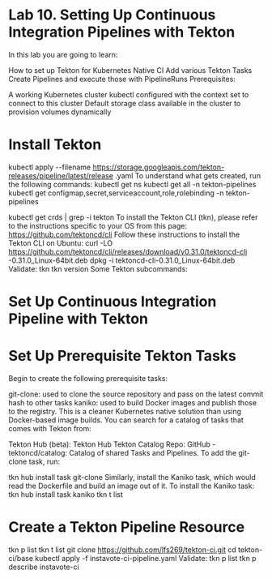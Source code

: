 # Lab 10. Setting Up Continuous Integration Pipelines with Tekton



In this lab you are going to learn:

How to set up Tekton for Kubernetes Native CI
Add various Tekton Tasks
Create Pipelines and execute those with PipelineRuns
Prerequisites:

A working Kubernetes cluster
kubectl configured with the context set to connect to this cluster
Default storage class available in the cluster to provision volumes dynamically

# Install Tekton
kubectl apply --filename
https://storage.googleapis.com/tekton-releases/pipeline/latest/release
.yaml
To understand what gets created, run the following commands:
kubectl get ns
kubectl get all -n tekton-pipelines
kubectl get configmap,secret,serviceaccount,role,rolebinding -n
tekton-pipelines

kubectl get crds | grep -i tekton
To install the Tekton CLI (tkn), please refer to the instructions specific to your OS from this
page: https://github.com/tektoncd/cli
Follow these instructions to install the Tekton CLI on Ubuntu:
curl -LO
https://github.com/tektoncd/cli/releases/download/v0.31.0/tektoncd-cli
-0.31.0_Linux-64bit.deb
dpkg -i tektoncd-cli-0.31.0_Linux-64bit.deb
Validate:
tkn
tkn version
Some Tekton subcommands:

# Set Up Continuous Integration Pipeline with Tekton

# Set Up Prerequisite Tekton Tasks
Begin to create the following prerequisite tasks:

git-clone: used to clone the source repository and pass on the latest commit hash to
other tasks
kaniko: used to build Docker images and publish those to the registry. This is a cleaner
Kubernetes native solution than using Docker-based image builds.
You can search for a catalog of tasks that comes with Tekton from:

Tekton Hub (beta): Tekton Hub
Tekton Catalog Repo: GitHub - tektoncd/catalog: Catalog of shared Tasks and Pipelines.
To add the git-clone task, run:

tkn hub install task git-clone
Similarly, install the Kaniko task, which would read the Dockerfile and build an image out of it.
To install the Kaniko task:
tkn hub install task kaniko
tkn t list

# Create a Tekton Pipeline Resource
tkn p list
tkn t list
git clone https://github.com/lfs269/tekton-ci.git
cd tekton-ci/base
kubectl apply -f instavote-ci-pipeline.yaml
Validate:
tkn p list
tkn p describe instavote-ci